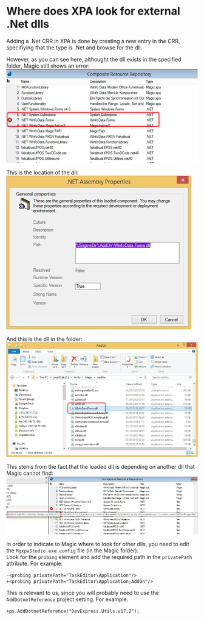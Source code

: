 ﻿# Where does XPA look for external .Net dlls

Adding a .Net CRR in XPA is done by creating a new entry in the CRR, specifiying that the type is .Net and browse for the dll.

However, as you can see here, althought the dll exists in the specified folder, Magic still shows an error:  
![2018 04 17 12H09 22](2018-04-17_12h09_22.jpg)

This is the location of the dll:  
![2018 04 17 12H10 58](2018-04-17_12h10_58.jpg)  

And this is the dll in the folder:  
![2018 04 17 12H12 18](2018-04-17_12h12_18.jpg)  

This stems from the fact that the loaded dll is depending on another dll that Magic cannot find:  
![2018 04 17 12H19 22](2018-04-17_12h19_22.jpg)
 
In order to indicate to Magic where to look for other dlls, you need to edit the `MgxpaStudio.exe.config` file
(in the Magic folder).  
Look for the `probing` element and add the required path in the `privatePath` attribute. For example:
```csdiff
-<probing privatePath="TaskEditor\Application"/>
+<probing privatePath="TaskEditor\Application;AddOn"/>
```

This is relevant to us, since you will probably need to use the `AddDotnetReference` project setting. For example:
```csdiff
+ps.AddDotnetReference("DevExpress.Utils.v17.2");
```

